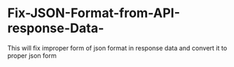 # Fix-JSON-Format-from-API-response-Data-
This will fix improper form of json format in response data and convert it to proper json form
